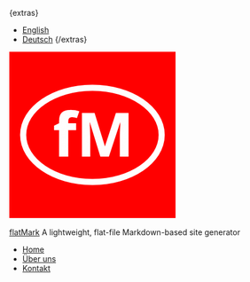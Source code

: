 {extras}
- [English](/en)
- [Deutsch](/de)
{/extras}

![Logo](/files/logo.gif)

[flatMark](/de)
A lightweight, flat-file Markdown-based site generator

- [Home](/de/home)
- [Über uns](/de/ueber-uns)
- [Kontakt](/de/kontakt)